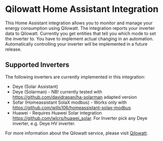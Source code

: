 # Qilowatt Home Assistant Integration

This Home Assistant integration allows you to monitor and manage your energy consumption using Qilowatt. The integration reports your inverter data to Qilowatt. Currently you get entities that tell you which mode to set the inverter to. You have to implement actual changing in an automation. Automatically controlling your inverter will be implemented in a future release.

## Supported Inverters

The following inverters are currently implemented in this integration:
- Deye (Solar Assistant)
- Deye (Solarman) - NB! currently tested with https://github.com/davidrapan/ha-solarman adapted version
- Sofar (Homeassistant SolaX modbus) - Works only with https://github.com/wills106/homeassistant-solax-modbus
- Huawei - Requires Huawei Solar integration https://github.com/wlcrs/huawei_solar. For Inverter pick any Deye inverter, e.g. Deye HV inverter.

For more information about the Qilowatt service, please visit [Qilowatt](https://qilowatt.eu).
